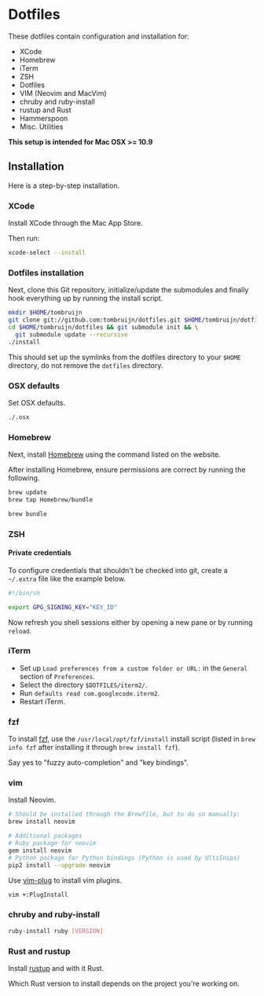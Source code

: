 # Dotfiles

These dotfiles contain configuration and installation for:

* XCode
* Homebrew
* iTerm
* ZSH
* Dotfiles
* VIM (Neovim and MacVim)
* chruby and ruby-install
* rustup and Rust
* Hammerspoon
* Misc. Utilities

**This setup is intended for Mac OSX >= 10.9**

## Installation

Here is a step-by-step installation.

### XCode

Install XCode through the Mac App Store.

Then run:

```sh
xcode-select --install
```

### Dotfiles installation

Next, clone this Git repository, initialize/update the submodules and finally
hook everything up by running the install script.

```sh
mkdir $HOME/tombruijn
git clone git://github.com:tombruijn/dotfiles.git $HOME/tombruijn/dotfiles
cd $HOME/tombruijn/dotfiles && git submodule init && \
  git submodule update --recursive
./install
```

This should set up the symlinks from the dotfiles directory to your `$HOME`
directory, do not remove the `dotfiles` directory.

### OSX defaults

Set OSX defaults.

```sh
./.osx
```

### Homebrew

Next, install [Homebrew](https://brew.sh/) using the command listed on the website.

After installing Homebrew, ensure permissions are correct by running the
following.

```sh
brew update
brew tap Homebrew/bundle

brew bundle
```

### ZSH

#### Private credentials

To configure credentials that shouldn't be checked into git, create a
`~/.extra` file like the example below.

```sh
#!/bin/sh

export GPG_SIGNING_KEY="KEY_ID"
```

Now refresh you shell sessions either by opening a new pane or by running
`reload`.

### iTerm

- Set up `Load preferences from a custom folder or URL:`
  in the `General` section of `Preferences`.
- Select the directory `$DOTFILES/iterm2/`.
- Run `defaults read com.googlecode.iterm2`.
- Restart iTerm.

### fzf

To install [fzf](https://github.com/junegunn/fzf), use the
`/usr/local/opt/fzf/install` install script (listed in `brew info fzf` after
installing it through `brew install fzf`).

Say yes to "fuzzy auto-completion" and "key bindings".

### vim

Install Neovim.

```sh
# Should be installed through the Brewfile, but to do so manually:
brew install neovim

# Additional packages
# Ruby package for neovim
gem install neovim
# Python package for Python bindings (Python is used by UltiSnips)
pip2 install --upgrade neovim
```

Use [vim-plug](https://github.com/junegunn/vim-plug/) to install vim plugins.

```sh
vim +:PlugInstall
```

### chruby and ruby-install

```sh
ruby-install ruby [VERSION]
```

### Rust and rustup

Install [rustup](https://www.rustup.rs/) and with it Rust.

Which Rust version to install depends on the project you're working on.
